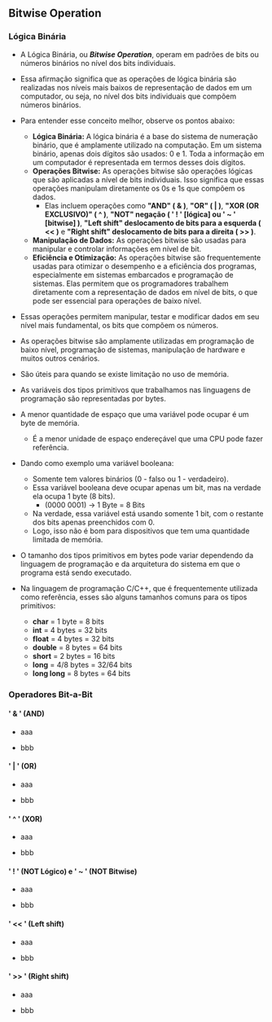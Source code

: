 ## Bitwise Operation

### Lógica Binária

* A Lógica Binária, ou **_Bitwise Operation_**, operam em padrões de bits ou números binários no nível dos bits individuais.

* Essa afirmação significa que as operações de lógica binária são realizadas nos níveis mais baixos de representação de dados em um computador, ou seja, no nível dos bits individuais que compõem números binários.

* Para entender esse conceito melhor, observe os pontos abaixo:
    
    * **Lógica Binária:** A lógica binária é a base do sistema de numeração binário, que é amplamente utilizado na computação. Em um sistema binário, apenas dois dígitos são usados: 0 e 1. Toda a informação em um computador é representada em termos desses dois dígitos.
    * **Operações Bitwise:** As operações bitwise são operações lógicas que são aplicadas a nível de bits individuais. Isso significa que essas operações manipulam diretamente os 0s e 1s que compõem os dados. 
        * Elas incluem operações como **"AND" ( & )**, **"OR" ( | )**, **"XOR (OR EXCLUSIVO)" ( ^ )**, **"NOT" negação ( ' ! ' [lógica]  ou ' ~ ' [bitwise] )**,   **"Left shift" deslocamento de bits para a esquerda ( << )** e **"Right shift" deslocamento de bits para a direita ( >> )**.
    * **Manipulação de Dados:** As operações bitwise são usadas para manipular e controlar informações em nível de bit.
    * **Eficiência e Otimização:** As operações bitwise são frequentemente usadas para otimizar o desempenho e a eficiência dos programas, especialmente em sistemas embarcados e programação de sistemas. Elas permitem que os programadores trabalhem diretamente com a representação de dados em nível de bits, o que pode ser essencial para operações de baixo nível.

* Essas operações permitem manipular, testar e modificar dados em seu nível mais fundamental, os bits que compõem os números.

* As operações bitwise são amplamente utilizadas em programação de baixo nível, programação de sistemas, manipulação de hardware e muitos outros cenários.

* São úteis para quando se existe limitação no uso de memória.

* As variáveis dos tipos primitivos que trabalhamos nas linguagens de programação são representadas por bytes.

* A menor quantidade de espaço que uma variável pode ocupar é um byte de memória.

    * É a menor unidade de espaço endereçável que uma CPU pode fazer referência.

* Dando como exemplo uma variável booleana:

    *  Somente tem valores binários (0 - falso ou 1 - verdadeiro).
    * Essa variável booleana deve ocupar apenas um bit, mas na verdade ela ocupa 1 byte (8 bits).
        * (0000 0001) -> 1 Byte = 8 Bits
    * Na verdade, essa variável está usando somente 1 bit, com o restante dos bits apenas preenchidos com 0.
    * Logo, isso não é bom para dispositivos que tem uma quantidade limitada de memória.

* O tamanho dos tipos primitivos em bytes pode variar dependendo da linguagem de programação e da arquitetura do sistema em que o programa está sendo executado.

* Na linguagem de programação C/C++, que é frequentemente utilizada como referência, esses são alguns tamanhos comuns para os tipos primitivos:

    * **char** = 1 byte = 8 bits
    * **int** = 4 bytes = 32 bits
    * **float** = 4 bytes = 32 bits
    * **double** = 8 bytes = 64 bits
    * **short** = 2 bytes = 16 bits
    * **long** = 4/8 bytes = 32/64 bits
    * **long long** = 8 bytes = 64 bits

### Operadores Bit-a-Bit

#### ' & ' (AND)

* aaa

* bbb

#### ' | ' (OR)

* aaa

* bbb

#### ' ^ ' (XOR)

* aaa

* bbb

#### ' ! ' (NOT Lógico) e ' ~ ' (NOT Bitwise)

* aaa

* bbb

#### ' << ' (Left shift)

* aaa

* bbb

#### ' >> ' (Right shift)

* aaa

* bbb